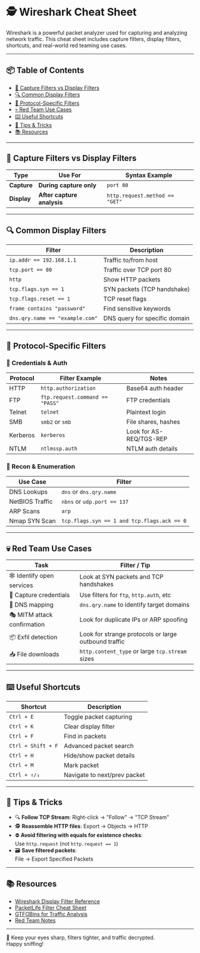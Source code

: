 # 🕵️ Wireshark Cheat Sheet

Wireshark is a powerful packet analyzer used for capturing and analyzing network traffic. This cheat sheet includes capture filters, display filters, shortcuts, and real-world red teaming use cases.

---

## 📦 Table of Contents

- [🎯 Capture Filters vs Display Filters](#-capture-filters-vs-display-filters)
- [🔍 Common Display Filters](#-common-display-filters)
- [🧪 Protocol-Specific Filters](#-protocol-specific-filters)
- [💀 Red Team Use Cases](#-red-team-use-cases)
- [⌨️ Useful Shortcuts](#️-useful-shortcuts)
- [🧠 Tips & Tricks](#-tips--tricks)
- [📚 Resources](#-resources)

---

## 🎯 Capture Filters vs Display Filters

| Type           | Use For                     | Syntax Example            |
|----------------|-----------------------------|---------------------------|
| **Capture**    | **During capture only**     | `port 80`                 |
| **Display**    | **After capture analysis**  | `http.request.method == "GET"` |

---

## 🔍 Common Display Filters

| Filter                          | Description                          |
|---------------------------------|--------------------------------------|
| `ip.addr == 192.168.1.1`        | Traffic to/from host                 |
| `tcp.port == 80`                | Traffic over TCP port 80             |
| `http`                          | Show HTTP packets                    |
| `tcp.flags.syn == 1`            | SYN packets (TCP handshake)          |
| `tcp.flags.reset == 1`          | TCP reset flags                      |
| `frame contains "password"`     | Find sensitive keywords              |
| `dns.qry.name == "example.com"` | DNS query for specific domain        |

---

## 🧪 Protocol-Specific Filters

### 🔐 Credentials & Auth

| Protocol | Filter Example                            | Notes                      |
|----------|--------------------------------------------|----------------------------|
| HTTP     | `http.authorization`                     | Base64 auth header         |
| FTP      | `ftp.request.command == "PASS"`          | FTP credentials            |
| Telnet   | `telnet`                                 | Plaintext login            |
| SMB      | `smb2` or `smb`                          | File shares, hashes        |
| Kerberos | `kerberos`                              | Look for AS-REQ/TGS-REP    |
| NTLM     | `ntlmssp.auth`                          | NTLM auth details          |

### 🧭 Recon & Enumeration

| Use Case        | Filter                               |
|------------------|--------------------------------------|
| DNS Lookups      | `dns` or `dns.qry.name`              |
| NetBIOS Traffic  | `nbns` or `udp.port == 137`          |
| ARP Scans        | `arp`                                |
| Nmap SYN Scan    | `tcp.flags.syn == 1 and tcp.flags.ack == 0` |

---

## 💀 Red Team Use Cases

| Task                          | Filter / Tip                          |
|------------------------------|----------------------------------------|
| 🕸️ Identify open services    | Look at SYN packets and TCP handshakes |
| 🔑 Capture credentials       | Use filters for `ftp`, `http.auth`, etc |
| 🧭 DNS mapping               | `dns.qry.name` to identify target domains |
| 🎭 MITM attack confirmation  | Look for duplicate IPs or ARP spoofing  |
| 📦 Exfil detection           | Look for strange protocols or large outbound traffic |
| 📥 File downloads            | `http.content_type` or large `tcp.stream` sizes |

---

## ⌨️ Useful Shortcuts

| Shortcut | Description                          |
|----------|--------------------------------------|
| `Ctrl + E` | Toggle packet capturing             |
| `Ctrl + K` | Clear display filter                |
| `Ctrl + F` | Find in packets                     |
| `Ctrl + Shift + F` | Advanced packet search      |
| `Ctrl + H` | Hide/show packet details            |
| `Ctrl + M` | Mark packet                         |
| `Ctrl + ↑/↓` | Navigate to next/prev packet     |

---

## 🧠 Tips & Tricks

- 🔍 **Follow TCP Stream**: Right-click → "Follow" → "TCP Stream"  
- 🕵️ **Reassemble HTTP files**: Export → Objects → HTTP  
- ⛔ **Avoid filtering with equals for existence checks**:  
  Use `http.request` (not `http.request == 1`)  
- 🗃️ **Save filtered packets**:  
  File → Export Specified Packets

---

## 📚 Resources

- [Wireshark Display Filter Reference](https://wiki.wireshark.org/DisplayFilters)
- [PacketLife Filter Cheat Sheet](https://packetlife.net/media/library/23/Wireshark_Display_Filters.pdf)
- [GTFOBins for Traffic Analysis](https://gtfobins.github.io/)
- [Red Team Notes](https://redteamnotes.com/)

---

🎯 Keep your eyes sharp, filters tighter, and traffic decrypted.  
Happy sniffing!
